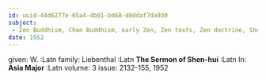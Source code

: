 ```yaml
---
id: uuid-44d6277e-65a4-4b01-bd68-d8ddaf7da930
subject: 
 - Zen Buddhism, Chan Buddhism, early Zen, Zen texts, Zen doctrine, Shenhui, 神會
date: 1952
---
```


given: W. :Latn
family: Liebenthal :Latn
**The Sermon of Shen-hui** :Latn
In: 
**Asia Major** :Latn
volume: 3
issue: 2132-155, 1952